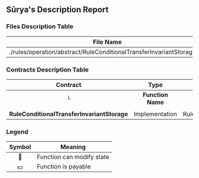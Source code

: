 ## Sūrya's Description Report

### Files Description Table


|  File Name  |  SHA-1 Hash  |
|-------------|--------------|
| ./rules/operation/abstract/RuleConditionalTransferInvariantStorage.sol | d0c0060b1a859c8d1d91db9c023496ca709c3297 |


### Contracts Description Table


|  Contract  |         Type        |       Bases      |                  |                 |
|:----------:|:-------------------:|:----------------:|:----------------:|:---------------:|
|     └      |  **Function Name**  |  **Visibility**  |  **Mutability**  |  **Modifiers**  |
||||||
| **RuleConditionalTransferInvariantStorage** | Implementation | RuleCommonInvariantStorage |||


### Legend

|  Symbol  |  Meaning  |
|:--------:|-----------|
|    🛑    | Function can modify state |
|    💵    | Function is payable |
